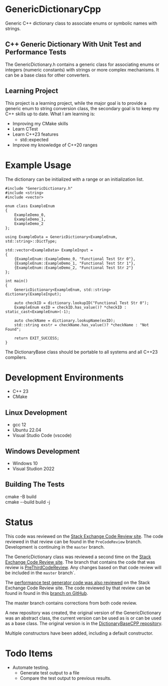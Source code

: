 # GenericDictionaryCpp
Generic C++ dictionary class to associate enums or symbolic names with strings.

## C++ Generic Dictionary With Unit Test and Performance Tests  

The GenericDictionary.h contains a generic class for associating enums or integers (numeric constants) 
with strings or more complex mechanisms. It can be a base class for other converters.

## Learning Project  
This project is a learning project, while the major goal is to provide a generic enum to string conversion class, the secondary goal is to keep my C++ skills up to date. What I am learning is:  
 - Improving my CMake skills  
 - Learn CTest  
 - Learn C++23 features  
   - std::expected  
 - Improve my knowledge of C++20 ranges  

# Example Usage  

The dictionary can be initialized with a range or an initialization list.

```
#include "GenericDictionary.h"
#include <string>
#include <vector>

enum class ExampleEnum
{
	ExampleDemo_0,
	ExampleDemo_1,
	ExampleDemo_2
};

using ExampleData = GenericDictionary<ExampleEnum, std::string>::DictType;

std::vector<ExampleData> ExampleInput = 
{
	{ExampleEnum::ExampleDemo_0, "Functional Test Str 0"},
	{ExampleEnum::ExampleDemo_1, "Functional Test Str 1"},
	{ExampleEnum::ExampleDemo_2, "Functional Test Str 2"}
};

int main()
{
    GenericDictionary<ExampleEnum, std::string> dictionary(ExampleInput);

    auto checkID = dictionary.lookupID("Functional Test Str 0");
    ExampleEnum exID = checkID.has_value()? *checkID : static_cast<ExampleEnum>(-1);

    auto checkName = dictionary.lookupName(exID);
    std::string exstr = checkName.has_value()? *checkName : "Not Found";
    
    return EXIT_SUCCESS;
}

```

The DictionaryBase class should be portable to all systems and all C++23 compilers.

# Development Environments  
- C++ 23
- CMake

## Linux Development  
- gcc 12
- Ubuntu 22.04
- Visual Studio Code (vscode)

## Windows Development  
- Windows 10
- Visual Studion 2022

## Building The Tests  
cmake -B build  
cmake --build build -j

# Status  
This code was reviewed on the [Stack Exchange Code Review site](https://codereview.stackexchange.com/questions/293782/generic-c-class-to-associate-enum-values-with-strings-for-translation). The code reviewed in that review can be found in the `PreCodeReview` branch. Development is continuing in the `master` branch.  

The GenericDictionary class was reviewed a second time on the [Stack Exchange Code Review site](https://codereview.stackexchange.com/questions/294285/second-try-at-c-20-generic-dictionary-for-enums-and-strings). The branch that contains the code that was review is [PreThirdCodeReview](https://github.com/pacmaninbw/GenericDictionaryCpp/tree/PreThirdCodeReview). Any changes based on that code review will be included in the `master` branch`.

The [performance test generator code was also reviewed](https://codereview.stackexchange.com/questions/293933/c20-performance-test-code-generator) on the Stack Exchange Code Review site. The code reviewed by that review can be found in found in this [branch on GitHub](https://github.com/pacmaninbw/DictionaryBaseCPP/tree/PerformanceTestGeneratorCodeReview).

The master branch contains corrections from both code review.

A new repository was created, the original version of the GenericDictionary was an abstract class, the current version can be used as is or can be used as a base class. The original version is in the [DictionaryBaseCPP repository](https://github.com/pacmaninbw/DictionaryBaseCPP).    

Multiple constructors have been added, including a default constructor.  
# Todo Items  
 - Automate testing.
   - Generate test output to a file
   - Compare the test output to previous results.
 
